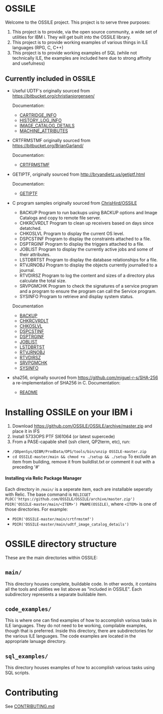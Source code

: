 # OSSILE

Welcome to the OSSILE project. This project is to serve three purposes:
  1. This project is to provide, via the open source community, a wide set of utilities for IBM i. They will get built into the OSSILE library.
  2. This project is to provide working examples of various things in ILE languages (RPG, C, C++)
  3. This project is to provide working examples of SQL (while not technically ILE, the examples are included here due to strong affinity and usefulness)

## Currently included in OSSILE
  - Useful UDTF's originally sourced from https://bitbucket.org/christianjorgensen/

    Documentation:
      - [CARTRIDGE_INFO](main/udtf_cartridge_info/README.md)
      - [HISTORY_LOG_INFO](main/udtf_history_log_info/README.md)
      - [IMAGE_CATALOG_DETAILS](main/udtf_image_catalog_details/README.md)
      - [MACHINE_ATTRIBUTES](main/udtf_machine_attrs/README.md)
  - CRTFRMSTMF originally sourced from https://bitbucket.org/BrianGarland/

    Documentation:
      - [CRTFRMSTMF](main/crtfrmstmf/README.md)

  - GETIPTF, originally sourced from http://bryandietz.us/getiptf.html

    Documentation:
      - [GETIPTF](main/getiptf/README.md)
      
  - C program samples originally sourced from [ChrisHird/OSSILE](https://github.com/ChrisHird/OSSILE)

    - BACKUP Program to run backups using BACKUP options and Image Catalogs and copy to remote file server.
    - CHKRCVRDLT Program to clean up receivers based on days since detatched.
    - CHKOSLVL Program to display the current OS level.
    - DSPCSTINF Program to display the constraints attached to a file.
    - DSPTRGINF Program to display the triggers attached to a file.
    - JOBLIST Program to display the currently active jobs and some of their attributes.
    - LSTDBRTST Program to display the database relationships for a file.
    - RTVJRNOBJ Program to display the objects currently journalled to a journal.
    - RTVDIRSZ Program to log the content and sizes of a directory plus calculate the total size.
    - SRVPGMCHK Program to check the signatures of a service program and a program to ensure the program can call the Service program.
    - SYSINFO Program to retrieve and display system status.

    Documentation
       - [BACKUP](main/c_backup_pgm/README.md)
       - [CHKRCVRDLT](main/c_check_recvr_delete/README.md)
       - [CHKOSLVL](main/c_chk_os_lvl/README.md)
       - [DSPCSTINF](main/c_display_constraints/README.md)
       - [DSPTRGINF](main/c_display_triggers/README.md)
       - [JOBLIST](main/c_joblist/README.md)
       - [LSTDBRTST](main/c_list_dbr/README.md)
       - [RTVJRNOBJ](main/c_list_jrn_obj/README.md)
       - [RTVDIRSZ](main/c_rtvdirsz/README.md)
       - [SRVPGMCHK](main/c_signature_vreification/README.md)
       - [SYSINFO](main/c_sysinfo/README.md)
      
  - sha256, originally sourced from https://github.com/miguel-r-s/SHA-256
    a re-implementation of SHA256 in C.
    Documentation:
      - [README](main/sha256/readme.md)

# Installing OSSILE on your IBM i
1. Download https://github.com/OSSILE/OSSILE/archive/master.zip and place it in IFS
2. Install 5733OPS PTF SI61064 (or latest supercede)
3. From a PASE-capable shell (ssh client, QP2term, etc), run:
  * ``/QOpenSys/QIBM/ProdData/OPS/tools/bin/unzip OSSILE-master.zip``
  * ``cd OSSILE-master/main && chmod +x ./setup && ./setup``
To exclude an item from building, remove it from buildlist.txt or comment it out with a preceding '#'

#### Installing via Relic Package Manager
Each directory in `/main/` is a seperate item, each are installable seperatly with Relic. The base command is `RELICGET PLOC('https://github.com/OSSILE/OSSILE/archive/master.zip') PDIR('OSSILE-master/main/<ITEM>') PNAME(OSSILE)`, where `<ITEM>` is one of those directories. For example:

* `PDIR('OSSILE-master/main/crtfrmstmf')`
* `PDIR('OSSILE-master/main/udtf_image_catalog_details')`

# OSSILE directory structure
These are the main directories within OSSILE:
## ``main/``
 This directory houses complete, buildable code. In other words, it contains all the tools and utilities we list above as "included in OSSILE". 
 Each subdirectory represents a separate buildable item.
## ``code_examples/``
 This is where one can find examples of how to accomplish various tasks in ILE languages. They do not need to be working, compilable examples, though that is preferred. 
 Inside this directory, there are subdirectories for the various ILE languages. The code examples are located in the appropriate lanuage directory. 
## ``sql_examples/``
 This directory houses examples of how to accomplish various tasks using SQL scripts.

# Contributing
See [CONTRIBUTING.md](CONTRIBUTING.md)
